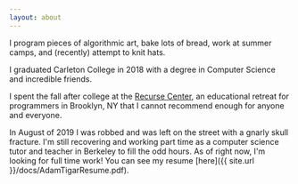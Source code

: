 ```yaml
---
layout: about
---
```

<!-- ![my face](/assets/headshotporch.jpg) -->

I program pieces of algorithmic art, bake lots of bread, work at summer camps, and (recently) attempt to knit hats. 

I graduated Carleton College in 2018 with a degree in Computer Science and incredible friends. 

I spent the fall after college at the [Recurse Center][rc-site], an educational retreat for programmers in Brooklyn, NY that I cannot recommend enough for anyone and everyone. 

In August of 2019 I was robbed and was left on the street with a gnarly skull fracture. I'm still recovering and working part time as a computer science tutor and teacher in Berkeley to fill the odd hours. As of right now, I'm looking for full time work! You can see my resume [here]({{ site.url }}/docs/AdamTigarResume.pdf).



[rc-site]: https://www.recurse.com/
